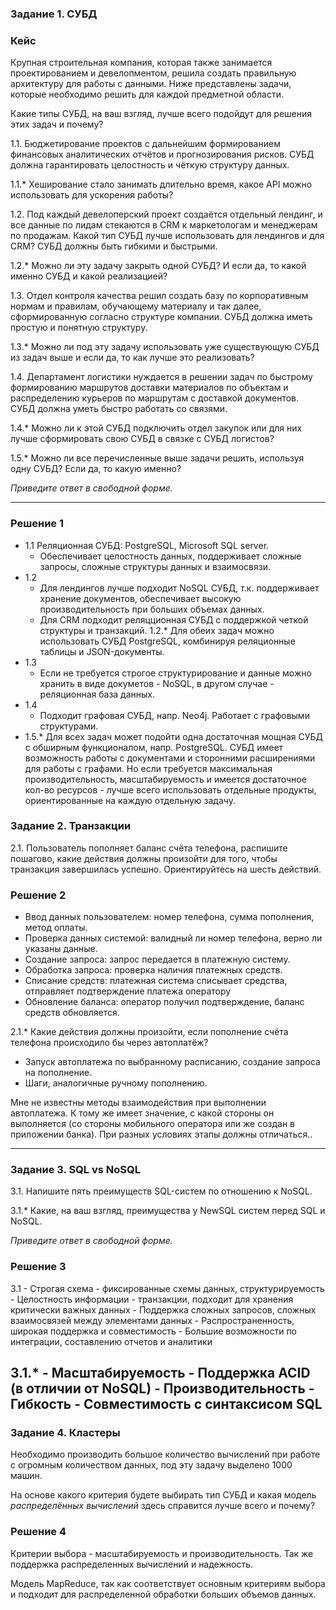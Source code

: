 ### Задание 1. СУБД

### Кейс
Крупная строительная компания, которая также занимается проектированием и девелопментом, решила создать 
правильную архитектуру для работы с данными. Ниже представлены задачи, которые необходимо решить для
каждой предметной области. 

Какие типы СУБД, на ваш взгляд, лучше всего подойдут для решения этих задач и почему? 
 
1.1. Бюджетирование проектов с дальнейшим формированием финансовых аналитических отчётов и прогнозирования рисков.
СУБД должна гарантировать целостность и чёткую структуру данных.

1.1.* Хеширование стало занимать длительно время, какое API можно использовать для ускорения работы? 

1.2. Под каждый девелоперский проект создаётся отдельный лендинг, и все данные по лидам стекаются в CRM к 
маркетологам и менеджерам по продажам. Какой тип СУБД лучше использовать для лендингов и для CRM? 
СУБД должны быть гибкими и быстрыми.

1.2.* Можно ли эту задачу закрыть одной СУБД? И если да, то какой именно СУБД и какой реализацией?

1.3. Отдел контроля качества решил создать базу по корпоративным нормам и правилам, обучающему материалу 
и так далее, сформированную согласно структуре компании. СУБД должна иметь простую и понятную структуру.

1.3.* Можно ли под эту задачу использовать уже существующую СУБД из задач выше и если да, то как лучше это 
реализовать?

1.4. Департамент логистики нуждается в решении задач по быстрому формированию маршрутов доставки материалов 
по объектам и распределению курьеров по маршрутам с доставкой документов. СУБД должна уметь быстро работать
со связями.

1.4.* Можно ли к этой СУБД подключить отдел закупок или для них лучше сформировать свою СУБД в связке с СУБД 
логистов?

1.5.* Можно ли все перечисленные выше задачи решить, используя одну СУБД? Если да, то какую именно?

*Приведите ответ в свободной форме.*

---

### Решение 1

- 1.1 Реляционная СУБД: PostgreSQL, Microsoft SQL server.
    - Обеспечивает целостность данных, поддерживает сложные запросы, сложные структуры данных и взаимосвязи.
- 1.2 
    - Для лендингов лучше подходит NoSQL СУБД, т.к. поддерживает хранение документов, обеспечивает высокую производительность при больших объемах данных.
    - Для CRM подходит реляцционная СУБД с поддержкой четкой структуры и транзакций.
    1.2.* Для обеих задач можно использовать СУБД PostgreSQL, комбинируя реляционные таблицы и JSON-документы.
- 1.3
    - Если не требуется строгое структурирование и данные можно хранить в виде докуметов - NoSQL, в другом случае - реляционная база данных.
- 1.4
    - Подходит графовая СУБД, напр. Neo4j. Работает с графовыми структурами.
- 1.5.* Для всех задач может подойти одна достаточная мощная СУБД с обширным функционалом, напр. PostgreSQL. СУБД имеет возможность работы с документами и сторонними расширениями для работы с графами. Но если требуется максимальная производительность, масштабируемость и имеется достаточное кол-во ресурсов - лучше всего использовать отдельные продукты, ориентированные на каждую отдельную задачу.

### Задание 2. Транзакции

2.1. Пользователь пополняет баланс счёта телефона, распишите пошагово, какие действия должны произойти для того, чтобы 
транзакция завершилась успешно. Ориентируйтесь на шесть действий.

### Решение 2

- Ввод данных пользователем: номер телефона, сумма пополнения, метод оплаты.
- Проверка данных системой: валидный ли номер телефона, верно ли указаны данные.
- Создание запроса: запрос передается в платежную систему.
- Обработка запроса: проверка наличия платежных средств.
- Списание средств: платежная система списывает средства, отправляет подтверждение платежа оператору
- Обновление баланса: оператор получил подтверждение, баланс средств обновляется.

2.1.* Какие действия должны произойти, если пополнение счёта телефона происходило бы через автоплатёж?

- Запуск автоплатежа по выбранному расписанию, создание запроса на пополнение.
- Шаги, аналогичные ручному пополнению.

Мне не известны методы взаимодействия при выполнении автоплатежа. К тому же имеет значение, с какой стороны он выполняется (со стороны мобильного оператора или же создан в приложении банка). При разных условиях этапы должны отличаться..

---

### Задание 3. SQL vs NoSQL

3.1. Напишите пять преимуществ SQL-систем по отношению к NoSQL. 

3.1.* Какие, на ваш взгляд, преимущества у NewSQL систем перед SQL и NoSQL.

*Приведите ответ в свободной форме.*

### Решение 3

3.1
    - Строгая схема - фиксированные схемы данных, структурируемость
    - Целостность информации - транзакции, подходит для хранения критически важных данных
    - Поддержка сложных запросов, сложных взаимосвязей между элементами данных
    - Распространенность, широкая поддержка и совместимость
    - Большие возможности по интеграции, составлению отчетов и аналитики

3.1.*
    - Масштабируемость
    - Поддержка ACID (в отличии от NoSQL)
    - Производительность
    - Гибкость
    - Совместимость с синтаксисом SQL
---

### Задание 4. Кластеры

Необходимо производить большое количество вычислений при работе с огромным количеством данных, под эту задачу 
выделено 1000 машин. 

На основе какого критерия будете выбирать тип СУБД и какая модель *распределённых вычислений* 
здесь справится лучше всего и почему?

### Решение 4

Критерии выбора - масштабируемость и производительность. Так же поддержка распределенных вычислений и надежность.

Модель MapReduce, так как соответствует основным критериям выбора и подходит для распределенной обработки больших объемов данных.
